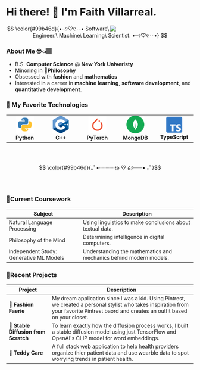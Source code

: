 

# Hi there! 🤗 I'm Faith Villarreal.
<img align='right' src='https://i.pinimg.com/originals/fd/29/17/fd2917011ee86ab92408f9eb6fd3c6f8.png' width='225"'>

$$  \color{#99b46d}{•┈୨♡୧┈• Software\ Engineer.\ Machine\ Learning\ Scientist. •┈୨♡୧┈•} $$

### About Me 🤓👈🏽
- B.S. **Computer Science** @ **New York Univeristy**
- Minoring in **🏺Philosophy**
- Obsessed with **fashion** and **mathematics**
- Interested in a career in **machine learning**, **software development**, and **quantitative development**. 

### 💌 My Favorite Technologies

<table>
  <tr>
    <td align="center" width="96">
      <a href="#macropower-tech">
        <img src="./img/python.svg" width="48" height="48" alt="Python" />
      </a>
      <br><b>Python</b>
    </td>
    <td align="center" width="96">
      <a href="#macropower-tech">
        <img src="./img/cpp.png" width="43" height="48" alt="Golang" />
      </a>
      <br><b>C++</b>
    </td>
    <td align="center" width="96">
      <a href="#macropower-tech">
        <img src="./img/pytorch.png" width="48" height="48" alt="Jsonnet" />
      </a>
      <br><b>PyTorch</b>
    </td>
      <td align="center" width="96">
      <a href="#macropower-tech">
        <img src="./img/mongodb.svg" width="48" height="48" alt="Jsonnet" />
      </a>
      <br><b>MongoDB</b>
    </td>
    <td align="center" width="96">
      <a href="#macropower-tech">
        <img src="./img/typescript.png" width="43" height="43" alt="Jsonnet" />
      </a>
      <br><b>TypeScript</b>
    </td>
  </tr>
</table>
 
<br><br>
$$ \color{#99b46d}{｡ﾟ•┈┈┈꒰ა ♡ ໒꒱┈┈┈•  ｡ﾟ}$$
<br><br>

### 🍓Current Coursework


| Subject                                | Description                                                             |
|----------------------------------------|-------------------------------------------------------------------------|
| Natural Language Processing            | Using linguistics to make conclusions about textual data.               |
| Philosophy of the Mind                 | Determining intelligence in digital computers.                          |
| Independent Study: Generative ML Models| Understanding the mathematics and mechanics behind modern models.    |

### 🍄Recent Projects
| Project                                | Description                                                             |
|----------------------------------------|-------------------------------------------------------------------------|
| 🌺 **Fashion Faerie**                 | My dream application since I was a kid. Using Pintrest, we created a personal stylist who takes inspiration from your favorite Pintrest baord and creates an outfit based on your closet. |
| 🌸 **Stable Diffusion from Scratch** | To learn exactly how the diffusion process works, I built a stable diffusion model using just TensorFlow and OpenAI's CLIP model for word embeddings. |
| 🌼 **Teddy Care** | A full stack web application to help health providers organize thier patient data and use wearble data to spot worrying trends in patient health. |
